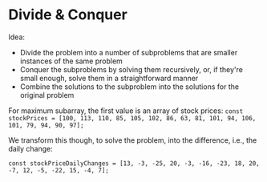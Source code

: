 # Divide & Conquer

Idea:

- Divide the problem into a number of subproblems that are smaller instances of the same problem
- Conquer the subproblems by solving them recursively, or, if they're small enough, solve them in a straightforward manner
- Combine the solutions to the subproblem into the solutions for the original problem

For maximum subarray, the first value is an array of stock prices:
`const stockPrices = [100, 113, 110, 85, 105, 102, 86, 63, 81, 101, 94, 106, 101, 79, 94, 90, 97];`

We transform this though, to solve the problem, into the difference, i.e., the daily change:

`const stockPriceDailyChanges = [13, -3, -25, 20, -3, -16, -23, 18, 20, -7, 12, -5, -22, 15, -4, 7];`
